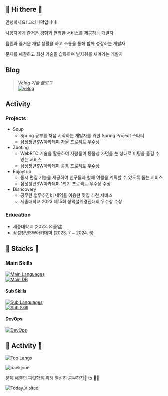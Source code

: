## 🐣 Hi there 🐣

안녕하세요! 고라파덕입니다!

사용자에게 즐거운 경험과 편리한 서비스를 제공하는 개발자

팀원과 즐거운 개발 생활을 하고 소통을 통해 함께 성장하는 개발자

문제를 해결하고 최신 기술을 습득하며 발자취를 새겨가는 개발자

## Blog

> **_Velog 기술 블로그_**<br>[![velog](https://img.shields.io/badge/velog-20C997?style=flat-square&logo=velog&logoColor=white)](https://velog.io/@duckbill)

## Activity

### Projects

- Soup
  - Spring 공부를 처음 시작하는 개발자를 위한 Spring Project 스타터
  - 삼성청년SW아카데미 자율 프로젝트 우수상
- Zooting
  - WebRTC 기술을 활용하여 사람들이 동물상 가면을 쓴 상태로 미팅을 즐길 수 있는 서비스
  - 삼성청년SW아카데미 공통 프로젝트 우수상
- Enjoytrip
  - 동시 편집 기능을 제공하여 친구들과 함께 여행을 계획할 수 있도록 돕는 서비스
  - 삼성청년SW아카데미 1학기 프로젝트 우수상 수상
- Dishcovery
  - 공무원 업무추진비 내역을 이용한 맛집 추천 서비스
  - 세종대학교 2023 제15회 창의설계경진대회 우수상 수상

### Education

- 세종대학교 (2023. 8 졸업)
- 삼성청년SW아카데미 (2023. 7 ~ 2024. 6)

## 🐥 Stacks 🐥

### Main Skills
[![Main Languages](https://skillicons.dev/icons?i=java,py,spring&theme=light)](https://skillicons.dev)  
[![Main DB](https://skillicons.dev/icons?i=mysql,mongodb,redis&theme=light)](https://skillicons.dev)  

#### Sub Skills
[![Sub Languages](https://skillicons.dev/icons?i=c,cs,dart,js,flutter,vue&theme=light&perline=4)](https://skillicons.dev)  
[![Sub Skill](https://skillicons.dev/icons?i=kafka&theme=light)](https://skillicons.dev)  

#### DevOps
[![DevOps](https://skillicons.dev/icons?i=aws,docker,ubuntu,githubactions,gitlab,prometheus,grafana&theme=light&perline=4)](https://skillicons.dev) 

## 🐥 Activity 🐥

[![Top Langs](https://github-readme-stats-sigma-seven.vercel.app/api/top-langs/?username=duckbill413&layout=compact&theme=swift&langs_count=8&hide=jupyter%20notebook,css,html)](https://github.com/duckbill413/duckbill413)

![baekjoon](http://mazassumnida.wtf/api/v2/generate_badge?boj=uhyeon7399)

문제 해결의 짜릿함을 위해 열심히 공부하자🐤 to 🐔🎈

![Today_Visited](https://hits.seeyoufarm.com/api/count/incr/badge.svg?url=https%3A%2F%2Fgithub.com%2FduckbillLvr&count_bg=%2379C83D&title_bg=%23555555&icon=&icon_color=%23E7E7E7&title=hits&edge_flat=false)

